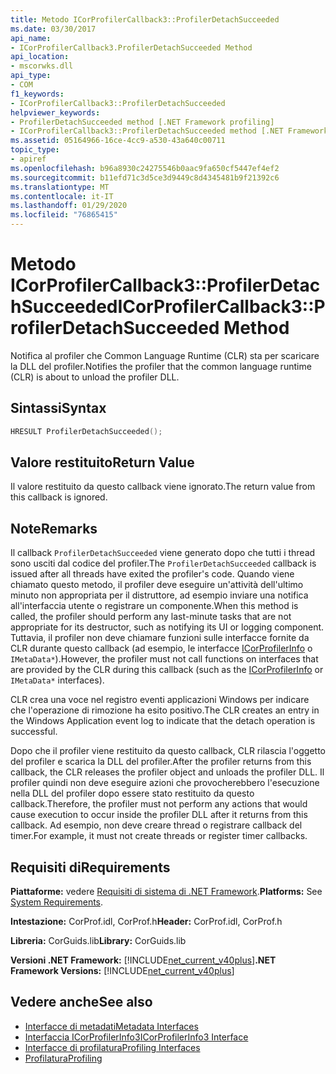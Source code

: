 ```yaml
---
title: Metodo ICorProfilerCallback3::ProfilerDetachSucceeded
ms.date: 03/30/2017
api_name:
- ICorProfilerCallback3.ProfilerDetachSucceeded Method
api_location:
- mscorwks.dll
api_type:
- COM
f1_keywords:
- ICorProfilerCallback3::ProfilerDetachSucceeded
helpviewer_keywords:
- ProfilerDetachSucceeded method [.NET Framework profiling]
- ICorProfilerCallback3::ProfilerDetachSucceeded method [.NET Framework profiling]
ms.assetid: 05164966-16ce-4cc9-a530-43a640c00711
topic_type:
- apiref
ms.openlocfilehash: b96a8930c24275546b0aac9fa650cf5447ef4ef2
ms.sourcegitcommit: b11efd71c3d5ce3d9449c8d4345481b9f21392c6
ms.translationtype: MT
ms.contentlocale: it-IT
ms.lasthandoff: 01/29/2020
ms.locfileid: "76865415"
---
```

# <a name="icorprofilercallback3profilerdetachsucceeded-method"></a><span data-ttu-id="846d2-102">Metodo ICorProfilerCallback3::ProfilerDetachSucceeded</span><span class="sxs-lookup"><span data-stu-id="846d2-102">ICorProfilerCallback3::ProfilerDetachSucceeded Method</span></span>
<span data-ttu-id="846d2-103">Notifica al profiler che Common Language Runtime (CLR) sta per scaricare la DLL del profiler.</span><span class="sxs-lookup"><span data-stu-id="846d2-103">Notifies the profiler that the common language runtime (CLR) is about to unload the profiler DLL.</span></span>  
  
## <a name="syntax"></a><span data-ttu-id="846d2-104">Sintassi</span><span class="sxs-lookup"><span data-stu-id="846d2-104">Syntax</span></span>  
  
```cpp  
HRESULT ProfilerDetachSucceeded();  
```  
  
## <a name="return-value"></a><span data-ttu-id="846d2-105">Valore restituito</span><span class="sxs-lookup"><span data-stu-id="846d2-105">Return Value</span></span>  
 <span data-ttu-id="846d2-106">Il valore restituito da questo callback viene ignorato.</span><span class="sxs-lookup"><span data-stu-id="846d2-106">The return value from this callback is ignored.</span></span>  
  
## <a name="remarks"></a><span data-ttu-id="846d2-107">Note</span><span class="sxs-lookup"><span data-stu-id="846d2-107">Remarks</span></span>  
 <span data-ttu-id="846d2-108">Il callback `ProfilerDetachSucceeded` viene generato dopo che tutti i thread sono usciti dal codice del profiler.</span><span class="sxs-lookup"><span data-stu-id="846d2-108">The `ProfilerDetachSucceeded` callback is issued after all threads have exited the profiler's code.</span></span> <span data-ttu-id="846d2-109">Quando viene chiamato questo metodo, il profiler deve eseguire un'attività dell'ultimo minuto non appropriata per il distruttore, ad esempio inviare una notifica all'interfaccia utente o registrare un componente.</span><span class="sxs-lookup"><span data-stu-id="846d2-109">When this method is called, the profiler should perform any last-minute tasks that are not appropriate for its destructor, such as notifying its UI or logging component.</span></span> <span data-ttu-id="846d2-110">Tuttavia, il profiler non deve chiamare funzioni sulle interfacce fornite da CLR durante questo callback (ad esempio, le interfacce [ICorProfilerInfo](icorprofilerinfo-interface.md) o `IMetaData*`).</span><span class="sxs-lookup"><span data-stu-id="846d2-110">However, the profiler must not call functions on interfaces that are provided by the CLR during this callback (such as the [ICorProfilerInfo](icorprofilerinfo-interface.md) or `IMetaData*` interfaces).</span></span>  
  
 <span data-ttu-id="846d2-111">CLR crea una voce nel registro eventi applicazioni Windows per indicare che l'operazione di rimozione ha esito positivo.</span><span class="sxs-lookup"><span data-stu-id="846d2-111">The CLR creates an entry in the Windows Application event log to indicate that the detach operation is successful.</span></span>  
  
 <span data-ttu-id="846d2-112">Dopo che il profiler viene restituito da questo callback, CLR rilascia l'oggetto del profiler e scarica la DLL del profiler.</span><span class="sxs-lookup"><span data-stu-id="846d2-112">After the profiler returns from this callback, the CLR releases the profiler object and unloads the profiler DLL.</span></span> <span data-ttu-id="846d2-113">Il profiler quindi non deve eseguire azioni che provocherebbero l'esecuzione nella DLL del profiler dopo essere stato restituito da questo callback.</span><span class="sxs-lookup"><span data-stu-id="846d2-113">Therefore, the profiler must not perform any actions that would cause execution to occur inside the profiler DLL after it returns from this callback.</span></span> <span data-ttu-id="846d2-114">Ad esempio, non deve creare thread o registrare callback del timer.</span><span class="sxs-lookup"><span data-stu-id="846d2-114">For example, it must not create threads or register timer callbacks.</span></span>  
  
## <a name="requirements"></a><span data-ttu-id="846d2-115">Requisiti di</span><span class="sxs-lookup"><span data-stu-id="846d2-115">Requirements</span></span>  
 <span data-ttu-id="846d2-116">**Piattaforme:** vedere [Requisiti di sistema di .NET Framework](../../../../docs/framework/get-started/system-requirements.md).</span><span class="sxs-lookup"><span data-stu-id="846d2-116">**Platforms:** See [System Requirements](../../../../docs/framework/get-started/system-requirements.md).</span></span>  
  
 <span data-ttu-id="846d2-117">**Intestazione:** CorProf.idl, CorProf.h</span><span class="sxs-lookup"><span data-stu-id="846d2-117">**Header:** CorProf.idl, CorProf.h</span></span>  
  
 <span data-ttu-id="846d2-118">**Libreria:** CorGuids.lib</span><span class="sxs-lookup"><span data-stu-id="846d2-118">**Library:** CorGuids.lib</span></span>  
  
 <span data-ttu-id="846d2-119">**Versioni .NET Framework:** [!INCLUDE[net_current_v40plus](../../../../includes/net-current-v40plus-md.md)]</span><span class="sxs-lookup"><span data-stu-id="846d2-119">**.NET Framework Versions:** [!INCLUDE[net_current_v40plus](../../../../includes/net-current-v40plus-md.md)]</span></span>  
  
## <a name="see-also"></a><span data-ttu-id="846d2-120">Vedere anche</span><span class="sxs-lookup"><span data-stu-id="846d2-120">See also</span></span>

- [<span data-ttu-id="846d2-121">Interfacce di metadati</span><span class="sxs-lookup"><span data-stu-id="846d2-121">Metadata Interfaces</span></span>](../../../../docs/framework/unmanaged-api/metadata/metadata-interfaces.md)
- [<span data-ttu-id="846d2-122">Interfaccia ICorProfilerInfo3</span><span class="sxs-lookup"><span data-stu-id="846d2-122">ICorProfilerInfo3 Interface</span></span>](icorprofilerinfo3-interface.md)
- [<span data-ttu-id="846d2-123">Interfacce di profilatura</span><span class="sxs-lookup"><span data-stu-id="846d2-123">Profiling Interfaces</span></span>](profiling-interfaces.md)
- [<span data-ttu-id="846d2-124">Profilatura</span><span class="sxs-lookup"><span data-stu-id="846d2-124">Profiling</span></span>](index.md)
